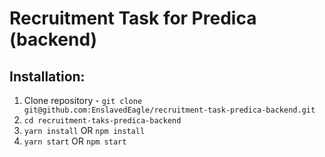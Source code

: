 # Recruitment Task for Predica (backend)

## Installation:

1. Clone repository - `git clone git@github.com:EnslavedEagle/recruitment-task-predica-backend.git`
2. `cd recruitment-taks-predica-backend`
3. `yarn install` OR `npm install`
4. `yarn start` OR `npm start`
